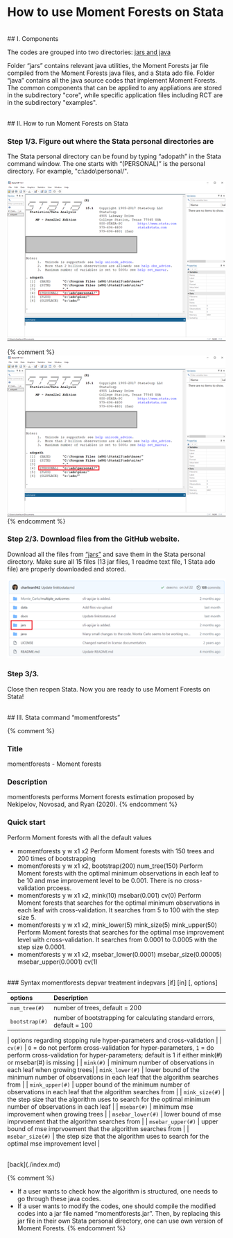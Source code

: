 # How to use Moment Forests on Stata

<br>
## I. Components

The codes are grouped into two directories: [jars and java](https://github.com/cactus911/momentForests)

Folder “jars” contains relevant java utilities, the Moment Forests jar file compiled from the Moment Forests java files, and a Stata ado file. 
Folder “java” contains all the java source codes that implement Moment Forests. The common components that can be applied to any appliations are stored in the subdirectory "core", while specific application files including RCT are in the subdirectory "examples".

<br>
## II. How to run Moment Forests on Stata

### Step 1/3. Figure out where the Stata personal directories are

The Stata personal directory can be found by typing “adopath” in the Stata command window. The one starts with “(PERSONAL)” is the personal directory. For example, "c:\ado\personal/".

<img src="./adopath.png" width="700" >

{% comment %} 
![](./adopath.png)
{% endcomment %}

### Step 2/3. Download files from the GitHub website.

Download all the files from [“jars”](https://github.com/cactus911/momentForests/tree/master/jars) and save them in the Stata personal directory. Make sure all 15 files (13 jar files, 1 readme text file, 1 Stata ado file) are properly downloaded and stored.

<img src="./jars.png" width="700" >


### Step 3/3.

Close then reopen Stata. Now you are ready to use Moment Forests on Stata!


<br>
## III. Stata command “momentforests”

{% comment %} 
### Title
momentforests - Moment forests
### Description
momentforests performs Moment forests estimation proposed by Nekipelov, Novosad, and Ryan (2020).
{% endcomment %}

### Quick start
Perform Moment forests with all the default values
- momentforests y w x1 x2
Perform Moment forests with 150 trees and 200 times of bootstrapping
- momentforests y w x1 x2, bootstrap(200) num_tree(150)
Perform Moment forests with the optimal minimum observations in each leaf to be 10 and mse improvement level to be 0.001. There is no cross-validation prcoess.
- momentforests y w x1 x2, mink(10) msebar(0.001) cv(0)
Perform Moment forests that searches for the optimal minimum observations in each leaf with cross-validation. It searches from 5 to 100 with the step size 5.
- momentforests y w x1 x2, mink_lower(5) mink_size(5) mink_upper(50)
Perform Moment forests that searches for the optimal mse improvement level with cross-validation. It searches from 0.0001 to 0.0005 with the step size 0.0001.
- momentforests y w x1 x2, msebar_lower(0.0001) msebar_size(0.00005) msebar_upper(0.0001) cv(1)


<br>
### Syntax
momentforests depvar treatment indepvars [if] [in] [, options]

<br>

| options | Description |
|:-----------|:------------|
| `num_tree(#)` | number of trees, default = 200 | 
| `bootstrap(#)` | number of bootstrapping for calculating standard errors, default = 100 | 

| options regarding stopping rule hyper-parameters and cross-validation |
| `cv(#)` | `0` = do not perform cross-validation for hyper-parameters, `1` = do perform cross-validation for hyper-parameters; default is 1 if either mink(#) or msebar(#) is missing |
| `mink(#)` | minimum number of observations in each leaf when growing trees|
| `mink_lower(#)` | lower bound of the minimum number of observations in each leaf that the algorithm searches from  |
| `mink_upper(#)` | upper bound of the minimum number of observations in each leaf that the algorithm searches from  |
| `mink_size(#)` | the step size that the algorithm uses to search for the optimal minimum number of observations in each leaf  |
| `msebar(#)` | minimum mse improvement when growing trees |
| `msebar_lower(#)` | lower bound of mse imprvoement that the algorithm searches from  |
| `msebar_upper(#)` | upper bound of mse imprvoement that the algorithm searches from  |
| `msebar_size(#)` | the step size that the algorithm uses to search for the optimal mse improvement level  |


<br>
[back](./index.md)



{% comment %} 
- If a user wants to check how the algorithm is structured, one needs to go through these java codes. 
- If a user wants to modify the codes, one should compile the modified codes into a jar file named “momentforests.jar”. Then, by replacing this jar file in their own Stata personal directory, one can use own version of Moment Forests.
{% endcomment %}
